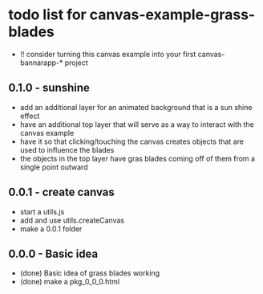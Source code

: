 # todo list for canvas-example-grass-blades

* !! consider turning this canvas example into your first canvas-bannarapp-* project

## 0.1.0 - sunshine
* add an additional layer for an animated background that is a sun shine effect
* have an additional top layer that will serve as a way to interact with the canvas example
* have it so that clicking/touching the canvas creates objects that are used to influence the blades
* the objects in the top layer have gras blades coming off of them from a single point outward

## 0.0.1 - create canvas
* start a utils.js
* add and use utils.createCanvas
* make a 0.0.1 folder

## 0.0.0 - Basic idea
* (done) Basic idea of grass blades working
* (done) make a pkg_0_0_0.html